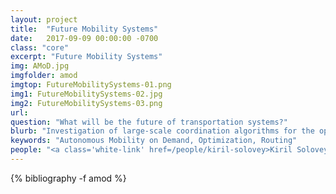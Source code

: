```yaml
---
layout: project
title:  "Future Mobility Systems"
date:   2017-09-09 00:00:00 -0700
class: "core"
excerpt: "Future Mobility Systems"
img: AMoD.jpg
imgfolder: amod
imgtop: FutureMobilitySystems-01.png
img1: FutureMobilitySystems-02.jpg
img2: FutureMobilitySystems-03.png
url: 
question: "What will be the future of transportation systems?"
blurb: "Investigation of large-scale coordination algorithms for the optimization of future mobility systems, with an emphasis on autonomous mobility on demand (AMoD) – a transformative and rapidly developing mode of transportation wherein fleets of self-driving vehicles transport passengers on demand within a city. Emphasis is placed on accounting for the couplings with other modes of transportation (in the context of an intermodal transportation system) and with other infrastructure (e.g., the power network). This line of research involves collaborations with a number of industry partners, from conceptual studies all the way to field deployments."
keywords: "Autonomous Mobility on Demand, Optimization, Routing"
people: "<a class='white-link' href=/people/kiril-solovey>Kiril Solovey</a>, <a class='white-link' href=/people/kaidi-yang>Kaidi Yang</a>, <a class='white-link' href=/people/lucas-valenzuela>Lucas Fuentes Valenzuela</a>, <a class='white-link' href=/people/justin-luke>Justin Luke</a>, <a class='white-link' href=/people/devansh-jalota>Devansh Jalota</a>, <a class='white-link' href=/people/matt-tsao>Matt Tsao</a>"
---
```


<div class="project_bib">
{% bibliography -f amod %}
</div>
